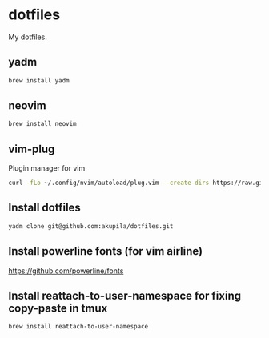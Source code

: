# dotfiles

My dotfiles.

## yadm

```bash
brew install yadm
```

## neovim

```bash
brew install neovim
```

## vim-plug

Plugin manager for vim

```bash
curl -fLo ~/.config/nvim/autoload/plug.vim --create-dirs https://raw.githubusercontent.com/junegunn/vim-plug/master/plug.vim
```

## Install dotfiles

```bash
yadm clone git@github.com:akupila/dotfiles.git
```

## Install powerline fonts (for vim airline)

https://github.com/powerline/fonts

## Install reattach-to-user-namespace for fixing copy-paste in tmux

```
brew install reattach-to-user-namespace
```
